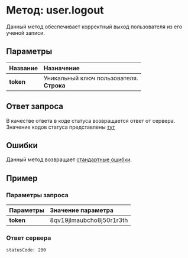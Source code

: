 # Метод: user.logout <a name="user.logout"></a>
Данный метод обеспечивает корректный выход пользователя из его ученой записи.

## Параметры
| Название     | Назначение     |
| :------------- | :------------- |
| **token**      | Уникальный ключ пользователя.  <br>**Строка**

## Ответ запроса
В качестве ответа в коде статуса возвращается ответ от сервера.
Значение кодов статуса представлены [тут](#statusCode)


## Ошибки
Данный метод возвращает [стандартные ошибки](#errors).<br>

## Пример

### Параметры запроса
| Параметры | Значение параметра     |
| :------------- | :------------- |
| **token**       | 8qv19jlmaubcho8j50r1r3th       |

### Ответ сервера

```
statusCode: 200
```
